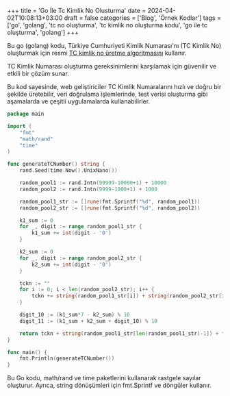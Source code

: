 +++
title = 'Go İle Tc Kimlik No Olusturma'
date = 2024-04-02T10:08:13+03:00
draft = false
categories = ['Blog', 'Örnek Kodlar']
tags = ['go', 'golang', 'tc no oluşturma', 'tc kimlik no oluşturma kodu', 'go ile tc oluşturma', 'golang']
+++

Bu go (golang) kodu, Türkiye Cumhuriyeti Kimlik Numarası'nı (TC Kimlik No) oluşturmak için resmi [TC kimlik no üretme algoritmasını](https://tc-no.com/tc-kimlik-numarasi-algoritmasi/) kullanır.

TC Kimlik Numarası oluşturma gereksinimlerini karşılamak için güvenilir ve etkili bir çözüm sunar.

Bu kod sayesinde, web geliştiriciler TC Kimlik Numaralarını hızlı ve doğru bir şekilde üretebilir, veri doğrulama işlemlerinde, test verisi oluşturma gibi aşamalarda ve çeşitli uygulamalarda kullanabilirler.


```go {linenos=true}
package main

import (
	"fmt"
	"math/rand"
	"time"
)

func generateTCNumber() string {
	rand.Seed(time.Now().UnixNano())

	random_pool1 := rand.Intn(99999-10000+1) + 10000
	random_pool2 := rand.Intn(9999-1000+1) + 1000

	random_pool1_str := []rune(fmt.Sprintf("%d", random_pool1))
	random_pool2_str := []rune(fmt.Sprintf("%d", random_pool2))

	k1_sum := 0
	for _, digit := range random_pool1_str {
		k1_sum += int(digit - '0')
	}

	k2_sum := 0
	for _, digit := range random_pool2_str {
		k2_sum += int(digit - '0')
	}

	tckn := ""
	for i := 0; i < len(random_pool2_str); i++ {
		tckn += string(random_pool1_str[i]) + string(random_pool2_str[i])
	}

	digit_10 := (k1_sum*7 - k2_sum) % 10
	digit_11 := (k1_sum + k2_sum + digit_10) % 10

	return tckn + string(random_pool1_str[len(random_pool1_str)-1]) + fmt.Sprintf("%d", digit_10) + fmt.Sprintf("%d", digit_11)
}

func main() {
	fmt.Println(generateTCNumber())
}


```

Bu Go kodu, math/rand ve time paketlerini kullanarak rastgele sayılar oluşturur. Ayrıca, string dönüşümleri için fmt.Sprintf ve döngüler kullanır.
